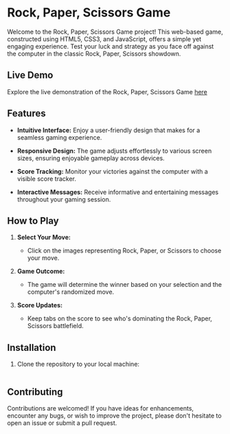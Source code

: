 # Rock, Paper, Scissors Game

Welcome to the Rock, Paper, Scissors Game project! This web-based game, constructed using HTML5, CSS3, and JavaScript, offers a simple yet engaging experience. Test your luck and strategy as you face off against the computer in the classic Rock, Paper, Scissors showdown.

## Live Demo

Explore the live demonstration of the Rock, Paper, Scissors Game [here]()

## Features

- **Intuitive Interface:** Enjoy a user-friendly design that makes for a seamless gaming experience.
  
- **Responsive Design:** The game adjusts effortlessly to various screen sizes, ensuring enjoyable gameplay across devices.

- **Score Tracking:** Monitor your victories against the computer with a visible score tracker.

- **Interactive Messages:** Receive informative and entertaining messages throughout your gaming session.

## How to Play

1. **Select Your Move:**
   - Click on the images representing Rock, Paper, or Scissors to choose your move.

2. **Game Outcome:**
   - The game will determine the winner based on your selection and the computer's randomized move.

3. **Score Updates:**
   - Keep tabs on the score to see who's dominating the Rock, Paper, Scissors battlefield.

## Installation

1. Clone the repository to your local machine:

   ```bash
   

## Contributing

Contributions are welcomed! If you have ideas for enhancements, encounter any bugs, or wish to improve the project, please don't hesitate to open an issue or submit a pull request.